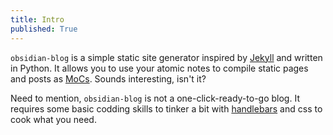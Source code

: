 ```yaml
---
title: Intro
published: True
---
```


`obsidian-blog` is a simple static site generator inspired by [Jekyll][jekyll] and written in Python. It allows you to use your atomic notes to compile static pages and posts as [MoCs][moc]. Sounds interesting, isn't it?

Need to mention, `obsidian-blog` is not a one-click-ready-to-go blog. It requires some basic codding skills to tinker a bit with [handlebars][handlebars] and css to cook what you need.

[obsidian]: https://obsidian.md/
[jekyll]: https://jekyllrb.com/
[moc]: https://www.youtube.com/watch?v=7GqQKCT0PZ4
[zettelkasten]: https://en.wikipedia.org/wiki/Niklas_Luhmann#Note-taking_system_(Zettelkasten)
[handlebars]: https://handlebarsjs.com/

